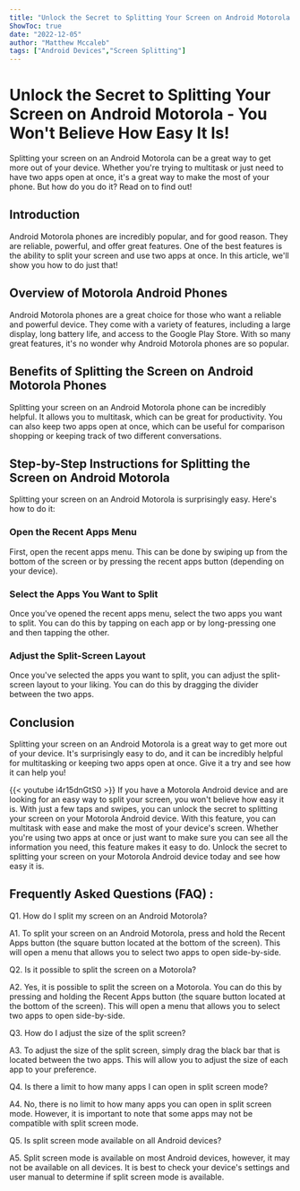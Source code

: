 ```yaml
---
title: "Unlock the Secret to Splitting Your Screen on Android Motorola - You Won't Believe How Easy It Is!"
ShowToc: true 
date: "2022-12-05"
author: "Matthew Mccaleb" 
tags: ["Android Devices","Screen Splitting"]
---
```

# Unlock the Secret to Splitting Your Screen on Android Motorola - You Won't Believe How Easy It Is!

Splitting your screen on an Android Motorola can be a great way to get more out of your device. Whether you're trying to multitask or just need to have two apps open at once, it's a great way to make the most of your phone. But how do you do it? Read on to find out!

## Introduction

Android Motorola phones are incredibly popular, and for good reason. They are reliable, powerful, and offer great features. One of the best features is the ability to split your screen and use two apps at once. In this article, we'll show you how to do just that!

## Overview of Motorola Android Phones

Android Motorola phones are a great choice for those who want a reliable and powerful device. They come with a variety of features, including a large display, long battery life, and access to the Google Play Store. With so many great features, it's no wonder why Android Motorola phones are so popular.

## Benefits of Splitting the Screen on Android Motorola Phones

Splitting your screen on an Android Motorola phone can be incredibly helpful. It allows you to multitask, which can be great for productivity. You can also keep two apps open at once, which can be useful for comparison shopping or keeping track of two different conversations.

## Step-by-Step Instructions for Splitting the Screen on Android Motorola

Splitting your screen on an Android Motorola is surprisingly easy. Here's how to do it:

### Open the Recent Apps Menu

First, open the recent apps menu. This can be done by swiping up from the bottom of the screen or by pressing the recent apps button (depending on your device).

### Select the Apps You Want to Split

Once you've opened the recent apps menu, select the two apps you want to split. You can do this by tapping on each app or by long-pressing one and then tapping the other.

### Adjust the Split-Screen Layout

Once you've selected the apps you want to split, you can adjust the split-screen layout to your liking. You can do this by dragging the divider between the two apps.

## Conclusion

Splitting your screen on an Android Motorola is a great way to get more out of your device. It's surprisingly easy to do, and it can be incredibly helpful for multitasking or keeping two apps open at once. Give it a try and see how it can help you!

{{< youtube i4r15dnGtS0 >}} 
If you have a Motorola Android device and are looking for an easy way to split your screen, you won't believe how easy it is. With just a few taps and swipes, you can unlock the secret to splitting your screen on your Motorola Android device. With this feature, you can multitask with ease and make the most of your device's screen. Whether you're using two apps at once or just want to make sure you can see all the information you need, this feature makes it easy to do. Unlock the secret to splitting your screen on your Motorola Android device today and see how easy it is.

## Frequently Asked Questions (FAQ) :
Q1. How do I split my screen on an Android Motorola?

A1. To split your screen on an Android Motorola, press and hold the Recent Apps button (the square button located at the bottom of the screen). This will open a menu that allows you to select two apps to open side-by-side.

Q2. Is it possible to split the screen on a Motorola?

A2. Yes, it is possible to split the screen on a Motorola. You can do this by pressing and holding the Recent Apps button (the square button located at the bottom of the screen). This will open a menu that allows you to select two apps to open side-by-side.

Q3. How do I adjust the size of the split screen?

A3. To adjust the size of the split screen, simply drag the black bar that is located between the two apps. This will allow you to adjust the size of each app to your preference.

Q4. Is there a limit to how many apps I can open in split screen mode?

A4. No, there is no limit to how many apps you can open in split screen mode. However, it is important to note that some apps may not be compatible with split screen mode.

Q5. Is split screen mode available on all Android devices?

A5. Split screen mode is available on most Android devices, however, it may not be available on all devices. It is best to check your device's settings and user manual to determine if split screen mode is available.


